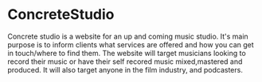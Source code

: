 # ConcreteStudio
Concrete studio is a website for an up and coming music studio. It's main purpose is to inform clients what services are offered and how you can get in touch/where to find them.
The website will target musicians looking to record their music or have their self recored music mixed,mastered and produced. It will also target anyone in the film industry, and podcasters.

